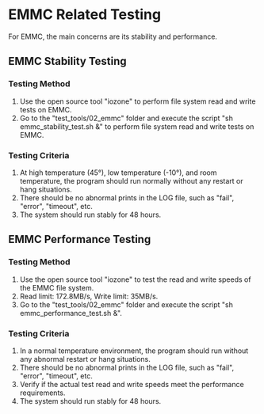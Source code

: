 # EMMC Related Testing

For EMMC, the main concerns are its stability and performance.

## EMMC Stability Testing

### Testing Method

1. Use the open source tool "iozone" to perform file system read and write tests on EMMC.
2. Go to the "test_tools/02_emmc" folder and execute the script "sh emmc_stability_test.sh &" to perform file system read and write tests on EMMC.

### Testing Criteria

1. At high temperature (45°), low temperature (-10°), and room temperature, the program should run normally without any restart or hang situations.
2. There should be no abnormal prints in the LOG file, such as "fail", "error", "timeout", etc.
3. The system should run stably for 48 hours.

## EMMC Performance Testing

### Testing Method

1. Use the open source tool "iozone" to test the read and write speeds of the EMMC file system.
2. Read limit: 172.8MB/s, Write limit: 35MB/s.
3. Go to the "test_tools/02_emmc" folder and execute the script "sh emmc_performance_test.sh &".

### Testing Criteria

1. In a normal temperature environment, the program should run without any abnormal restart or hang situations.
2. There should be no abnormal prints in the LOG file, such as "fail", "error", "timeout", etc.
3. Verify if the actual test read and write speeds meet the performance requirements.
4. The system should run stably for 48 hours.